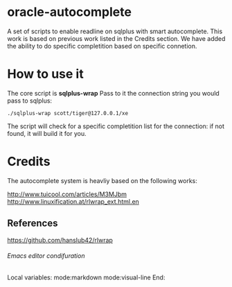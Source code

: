 oracle-autocomplete
===================

A set of scripts to enable readline on sqlplus with smart autocomplete.
This work is based on previous work listed in the Credits section.
We have added the ability to do specific completition based on specific connetion.



How to use it
=============

The core script is **sqlplus-wrap**
Pass to it the connection string you would pass to sqlplus:

`./sqlplus-wrap scott/tiger@127.0.0.1/xe`


The script will check for a specific completition list for the connection: if not found, it will build it for you.



Credits
================
The autocomplete system is heavliy based on the following works:

http://www.tuicool.com/articles/M3MJbm
http://www.linuxification.at/rlwrap_ext.html.en

References
----------------
https://github.com/hanslub42/rlwrap



###### Emacs editor condifuration ######
Local variables:
mode:markdown
mode:visual-line
End:

